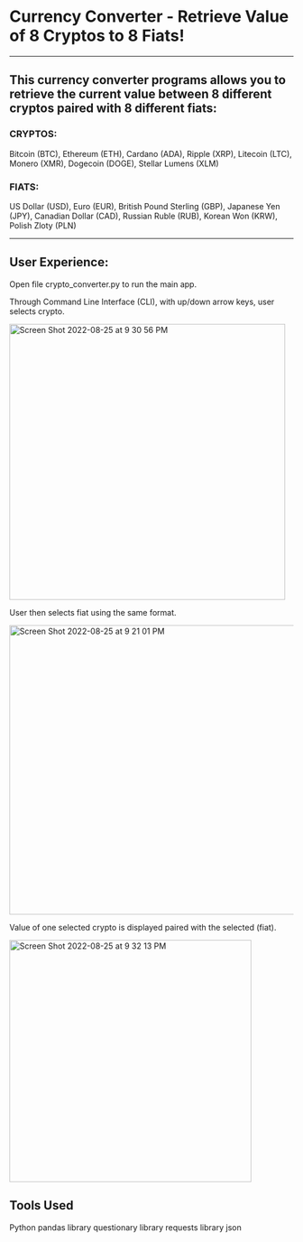# Currency Converter - Retrieve Value of 8 Cryptos to 8 Fiats!

---

## This currency converter programs allows you to retrieve the current value between 8 different cryptos paired with 8 different fiats:


### CRYPTOS:
Bitcoin (BTC), Ethereum (ETH), Cardano (ADA), Ripple (XRP), Litecoin (LTC), Monero (XMR), Dogecoin (DOGE), Stellar Lumens (XLM)

### FIATS:
US Dollar (USD), Euro (EUR), British Pound Sterling (GBP), Japanese Yen (JPY), Canadian Dollar (CAD), Russian Ruble (RUB), Korean Won (KRW), Polish Zloty (PLN)

---

## User Experience:

Open file crypto_converter.py to run the main app. 

Through Command Line Interface (CLI), with up/down arrow keys, user selects crypto.

<img width="489" alt="Screen Shot 2022-08-25 at 9 30 56 PM" src="https://user-images.githubusercontent.com/108194033/186996308-a4cd977c-8149-4278-bc70-1add95986377.png">

User then selects fiat using the same format.

<img width="513" alt="Screen Shot 2022-08-25 at 9 21 01 PM" src="https://user-images.githubusercontent.com/108194033/186996332-e42baaf6-fe93-4e7a-92eb-aaf6476a87bb.png">

Value of one selected crypto is displayed paired with the selected (fiat).

<img width="429" alt="Screen Shot 2022-08-25 at 9 32 13 PM" src="https://user-images.githubusercontent.com/108194033/186996399-5b5355f3-00dd-427c-9183-f0505e529b4c.png">

## Tools Used
Python
pandas library
questionary library
requests library
json
